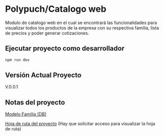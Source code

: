 # Polypuch/Catalogo web
Modulo de catalogo web en el cual se encontrará las funcionalidades para visualizar todos los productos de la empresa con su respectiva familia, lista de precios y poder generar cotizaciones.

## Ejecutar proyecto como desarrollador 
```javascript
npm run dev
```

## Versión Actual Proyecto

V.0.0.1


## Notas del proyecto
[Modelo Familia (DB)](https://www.evernote.com/shard/s553/sh/4b050c8f-071e-021b-e629-b3801a8e9c74/9c882e46a273ebb72129a138d4433677)


[Hoja de ruta del proyecto](https://ti-area.atlassian.net/l/c/WXJ0nGah) (Hay que solicitar acceso para visualizar la hoja de ruta)
